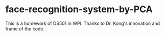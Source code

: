 # face-recognition-system-by-PCA
This is a homework of DS501 in WPI. Thanks to Dr. Kong's innovation and frame of the code.
